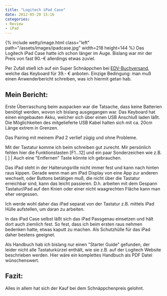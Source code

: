 ```yaml
---
title: "Logitech iPad Case"
date: 2012-05-20 15:16
categories: 
- Review
- iPad
---
```

{% include wetty/image.html class="left" path="/assets/images/ipadcase.jpg" width=218 height=144 %} Das Logitech iPad Case hatte ich schon länger im Auge. Bislang war mir der Preis von fast 90.-€ allerdings etwas zuviel.

Per Zufall stieß ich auf ein Super Schnäppchen bei [EDV-Buchversand](http://www.edv-buchversand.de/), welche das Keyboard für 39.- € anboten. Einzige Bedingung: man muß einen Anwenderbericht schreiben, was ich hiermit getan hab.

<!--more-->

##  Mein Bericht:
Erste Überraschung beim auspacken war die Tatsache, dass keine Batterien benötigt werden, wovon ich bislang ausgegangen war. Das Keyboard hat einen eingebauten Akku, welcher sich über einen USB Anschluß laden läßt. Die Möglichkeiten des mitgelieferte USB Kabel halten sich mit ca. 20cm Länge extrem in Grenzen. 

Das Pairing mit meinem iPad 2 verlief zügig und ohne Probleme. 

Mit der Tastatur komme ich beim schreiben gut zurecht. Mir persönlich fehlen hier die Funktionstasten [F1...12] und ein paar Sonderzeichen wie z.B. [ ] | 
Auch eine "Entfernen" Taste könnte ich gebrauchen.

Das iPad steht in der Halterungsrille nicht immer fest und kann nach hinten raus kippen. Gerade wenn man am iPad Display von eine App zur anderen wechselt, oder Buttons betätigen muß, die nicht über die Tastatur erreichbar sind, kann das leicht passieren. D.h. arbeiten mit dem Gespann Tastatur/iPad auf den Knien oder einer nicht waagrechten Fläche kann man eher vergessen.

Ich werde wohl daher das iPad separat von der Tastatur z.B. mittels iPad Hülle aufstellen, um daran zu arbeiten. 

In das iPad Case selbst läßt sich das iPad Passgenau einsetzen und hält dort auch ziemlich fest. So fest, dass ich beim ersten raus nehmen bedenken hatte, etwas kaputt zu machen. Als Schutzhülle für das iPad daher bestens geeignet.

Als Handbuch hab ich bislang nur einen "Starter Guide" gefunden, der leider nicht alle Tastaturkürzel enthält, wie sie z.B. auf der Logitech Website beschrieben werden. Hier wäre ein komplettes Handbuch als PDF Datei wünschenswert. 

## Fazit: 
Alles in allem hat sich der Kauf bei dem Schnäppchenpreis gelohnt.
